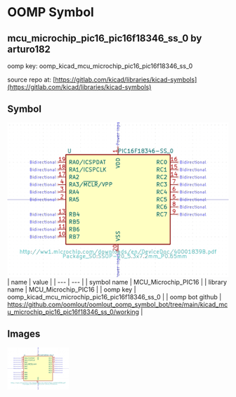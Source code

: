 # OOMP Symbol  
## mcu_microchip_pic16_pic16f18346_ss_0  by arturo182  
  
oomp key: oomp_kicad_mcu_microchip_pic16_pic16f18346_ss_0  
  
source repo at: [https://gitlab.com/kicad/libraries/kicad-symbols](https://gitlab.com/kicad/libraries/kicad-symbols)  
## Symbol  
  
[![working.png](working_600.png)](working.png)  
| name | value | 
| --- | --- | 
| symbol name | MCU_Microchip_PIC16 | 
| library name | MCU_Microchip_PIC16 | 
| oomp key | oomp_kicad_mcu_microchip_pic16_pic16f18346_ss_0 | 
| oomp bot github | https://github.com/oomlout/oomlout_oomp_symbol_bot/tree/main/kicad_mcu_microchip_pic16_pic16f18346_ss_0/working | 
## Images  
  
[![working.png](working_140.png)](working.png)  
